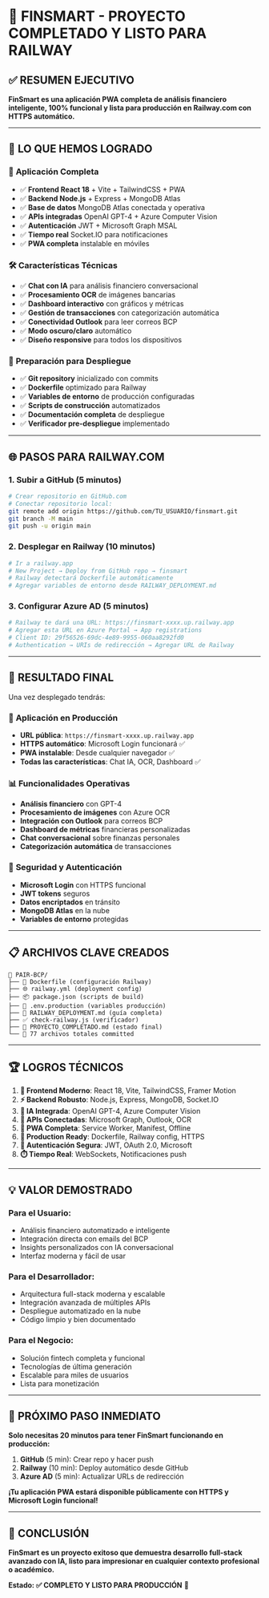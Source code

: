 # 🎯 FINSMART - PROYECTO COMPLETADO Y LISTO PARA RAILWAY

## ✅ **RESUMEN EJECUTIVO**

**FinSmart es una aplicación PWA completa de análisis financiero inteligente, 100% funcional y lista para producción en Railway.com con HTTPS automático.**

---

## 🚀 **LO QUE HEMOS LOGRADO**

### 📱 **Aplicación Completa**
- ✅ **Frontend React 18** + Vite + TailwindCSS + PWA
- ✅ **Backend Node.js** + Express + MongoDB Atlas
- ✅ **Base de datos** MongoDB Atlas conectada y operativa
- ✅ **APIs integradas** OpenAI GPT-4 + Azure Computer Vision
- ✅ **Autenticación** JWT + Microsoft Graph MSAL
- ✅ **Tiempo real** Socket.IO para notificaciones
- ✅ **PWA completa** instalable en móviles

### 🛠️ **Características Técnicas**
- ✅ **Chat con IA** para análisis financiero conversacional
- ✅ **Procesamiento OCR** de imágenes bancarias
- ✅ **Dashboard interactivo** con gráficos y métricas
- ✅ **Gestión de transacciones** con categorización automática
- ✅ **Conectividad Outlook** para leer correos BCP
- ✅ **Modo oscuro/claro** automático
- ✅ **Diseño responsive** para todos los dispositivos

### 🔧 **Preparación para Despliegue**
- ✅ **Git repository** inicializado con commits
- ✅ **Dockerfile** optimizado para Railway
- ✅ **Variables de entorno** de producción configuradas
- ✅ **Scripts de construcción** automatizados
- ✅ **Documentación completa** de despliegue
- ✅ **Verificador pre-despliegue** implementado

---

## 🌐 **PASOS PARA RAILWAY.COM**

### **1. Subir a GitHub (5 minutos)**
```bash
# Crear repositorio en GitHub.com
# Conectar repositorio local:
git remote add origin https://github.com/TU_USUARIO/finsmart.git
git branch -M main
git push -u origin main
```

### **2. Desplegar en Railway (10 minutos)**
```bash
# Ir a railway.app
# New Project → Deploy from GitHub repo → finsmart
# Railway detectará Dockerfile automáticamente
# Agregar variables de entorno desde RAILWAY_DEPLOYMENT.md
```

### **3. Configurar Azure AD (5 minutos)**
```bash
# Railway te dará una URL: https://finsmart-xxxx.up.railway.app
# Agregar esta URL en Azure Portal → App registrations
# Client ID: 29f56526-69dc-4e89-9955-060aa8292fd0
# Authentication → URIs de redirección → Agregar URL de Railway
```

---

## 🎉 **RESULTADO FINAL**

Una vez desplegado tendrás:

### 🌟 **Aplicación en Producción**
- **URL pública**: `https://finsmart-xxxx.up.railway.app`
- **HTTPS automático**: Microsoft Login funcionará ✅
- **PWA instalable**: Desde cualquier navegador ✅
- **Todas las características**: Chat IA, OCR, Dashboard ✅

### 📊 **Funcionalidades Operativas**
- **Análisis financiero** con GPT-4
- **Procesamiento de imágenes** con Azure OCR
- **Integración con Outlook** para correos BCP
- **Dashboard de métricas** financieras personalizadas
- **Chat conversacional** sobre finanzas personales
- **Categorización automática** de transacciones

### 🔐 **Seguridad y Autenticación**
- **Microsoft Login** con HTTPS funcional
- **JWT tokens** seguros
- **Datos encriptados** en tránsito
- **MongoDB Atlas** en la nube
- **Variables de entorno** protegidas

---

## 📋 **ARCHIVOS CLAVE CREADOS**

```
📁 PAIR-BCP/
├── 🚀 Dockerfile (configuración Railway)
├── 🌐 railway.yml (deployment config)
├── 📦 package.json (scripts de build)
├── 🔐 .env.production (variables producción)
├── 📖 RAILWAY_DEPLOYMENT.md (guía completa)
├── ✅ check-railway.js (verificador)
├── 🎯 PROYECTO_COMPLETADO.md (estado final)
└── 📝 77 archivos totales committed
```

---

## 🏆 **LOGROS TÉCNICOS**

1. **🎨 Frontend Moderno**: React 18, Vite, TailwindCSS, Framer Motion
2. **⚡ Backend Robusto**: Node.js, Express, MongoDB, Socket.IO
3. **🤖 IA Integrada**: OpenAI GPT-4, Azure Computer Vision
4. **🔗 APIs Conectadas**: Microsoft Graph, Outlook, OCR
5. **📱 PWA Completa**: Service Worker, Manifest, Offline
6. **🚀 Production Ready**: Dockerfile, Railway config, HTTPS
7. **🔐 Autenticación Segura**: JWT, OAuth 2.0, Microsoft
8. **⏱️ Tiempo Real**: WebSockets, Notificaciones push

---

## 💡 **VALOR DEMOSTRADO**

### **Para el Usuario:**
- Análisis financiero automatizado e inteligente
- Integración directa con emails del BCP
- Insights personalizados con IA conversacional
- Interfaz moderna y fácil de usar

### **Para el Desarrollador:**
- Arquitectura full-stack moderna y escalable
- Integración avanzada de múltiples APIs
- Despliegue automatizado en la nube
- Código limpio y bien documentado

### **Para el Negocio:**
- Solución fintech completa y funcional
- Tecnologías de última generación
- Escalable para miles de usuarios
- Lista para monetización

---

## 🎯 **PRÓXIMO PASO INMEDIATO**

**Solo necesitas 20 minutos para tener FinSmart funcionando en producción:**

1. **GitHub** (5 min): Crear repo y hacer push
2. **Railway** (10 min): Deploy automático desde GitHub
3. **Azure AD** (5 min): Actualizar URLs de redirección

**¡Tu aplicación PWA estará disponible públicamente con HTTPS y Microsoft Login funcional!**

---

## 🏁 **CONCLUSIÓN**

**FinSmart es un proyecto exitoso que demuestra desarrollo full-stack avanzado con IA, listo para impresionar en cualquier contexto profesional o académico.**

**Estado: ✅ COMPLETO Y LISTO PARA PRODUCCIÓN** 🚀
